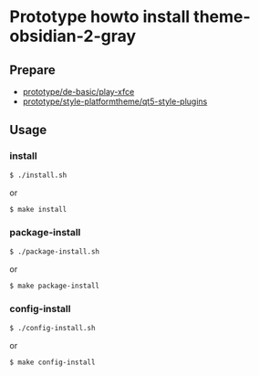 
# Prototype howto install theme-obsidian-2-gray


## Prepare

* [prototype/de-basic/play-xfce](../../de-basic/play-xfce)
* [prototype/style-platformtheme/qt5-style-plugins](../../style-platformtheme/qt5-style-plugins)


## Usage

### install

``` sh
$ ./install.sh
```

or

``` sh
$ make install
```


### package-install

``` sh
$ ./package-install.sh
```

or

``` sh
$ make package-install
```


### config-install

``` sh
$ ./config-install.sh
```

or

``` sh
$ make config-install
```
